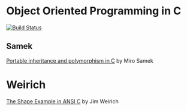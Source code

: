 # Object Oriented Programming in C

[![Build Status](https://travis-ci.org/LukasWoodtli/ObjectOrientedC.svg?branch=master)](https://travis-ci.org/LukasWoodtli/ObjectOrientedC)


## Samek

[Portable inheritance and polymorphism in C](http://www.eetindia.co.in/ARTICLES/1997DEC/PDF/EEIOL_1997DEC01_EMS_TA.pdf?SOURCES=DOWNLOAD) by Miro Samek


# Weirich

[The Shape Example in ANSI C](http://onestepback.org/articles/poly/gp_c.html) by Jim Weirich
